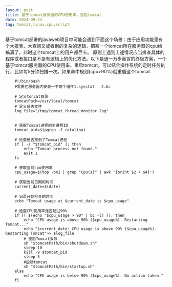```yaml
---
layout: post
title: 基于tomcat服务器的CPU使用率，重启tomcat
date: 2024-09-23
tag: tomcat,linux,cpu,script
---
```


基于tomcat部署的javaweb项目中可能会遇到下面这个场景：由于应用功能里有个大报表、大查询又或者别的复杂的逻辑，把某一个tomcat所在服务器的cpu给搞满了。此时这个tomcat上的用户都巨卡。
原则上遇到上述情况应当排查具体的程序或者接口是不是有逻辑上的优化方法。以下是退一万步而言的终极方案，一个基于tomcat服务器的CPU使用率，重启tomcat。可以结合操作系统的定时任务执行，比如每5分钟扫描一次。如果命中规则(cpu>90%)就重启这个tomcat.

```
	#!/bin/bash
	#需要在服务器内安装一下两个组件1.sysstat   2.bc

	# 定义toncat目录
	tomcatPath=/usr/local/tomcat
	# 定义日志文件
	log_file="/tmp/tomcat_thread_monitor.log"


	# 获取Tomcat进程的主进程ID
	tomcat_pid=$(pgrep -f catalina)

	# 检查是否找到了Tomcat进程
	if [ -z "$tomcat_pid" ]; then
		echo "Tomcat process not found."
		exit 1
	fi

	# 获取当前cpu使用率
	cpu_usage=$(top -bn1 | grep "Cpu(s)" | awk '{print $2 + $4}')

	# 获取当前日期和时间
	current_date=$(date)

	# 记录开始检查的时间
	echo "Tomcat usage at $current_date is $cpu_usage"

	# 检查CPU使用率是否超过90%
	if (( $(echo "$cpu_usage > 90" | bc -l) )); then
		echo "CPU usage is above 90% ($cpu_usage%). Restarting Tomcat..."
		echo "$current_date: CPU usage is above 90% ($cpu_usage%). Restarting Tomcat">> $log_file
		# 重启Tomcat服务
		sh "$tomcatPath/bin/shutdown.sh"
		sleep 10
		kill -9 $tomcat_pid
		sleep 5
		#启动tomcat
		sh "$tomcatPath/bin/startup.sh"
	else
		echo "CPU usage is below 90% ($cpu_usage%). No action taken."
	fi
```
